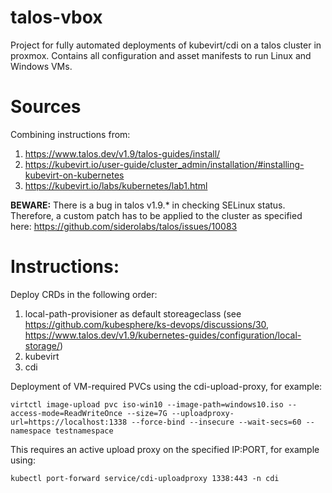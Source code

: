 # talos-vbox
Project for fully automated deployments of kubevirt/cdi on a talos cluster in proxmox. Contains all configuration and asset manifests to run Linux and Windows VMs.

# Sources

Combining instructions from:
1. https://www.talos.dev/v1.9/talos-guides/install/
2. https://kubevirt.io/user-guide/cluster_admin/installation/#installing-kubevirt-on-kubernetes
3. https://kubevirt.io/labs/kubernetes/lab1.html

**BEWARE:** There is a bug in talos v1.9.* in checking SELinux status. Therefore, a custom patch has to be applied to the cluster as specified here: https://github.com/siderolabs/talos/issues/10083

# Instructions:

Deploy CRDs in the following order:

1. local-path-provisioner as default storeageclass (see https://github.com/kubesphere/ks-devops/discussions/30, https://www.talos.dev/v1.9/kubernetes-guides/configuration/local-storage/)
2. kubevirt
3. cdi

Deployment of VM-required PVCs using the cdi-upload-proxy, for example:

```console
virtctl image-upload pvc iso-win10 --image-path=windows10.iso --access-mode=ReadWriteOnce --size=7G --uploadproxy-url=https://localhost:1338 --force-bind --insecure --wait-secs=60 --namespace testnamespace
```

This requires an active upload proxy on the specified IP:PORT, for example using:

```console
kubectl port-forward service/cdi-uploadproxy 1338:443 -n cdi
```
